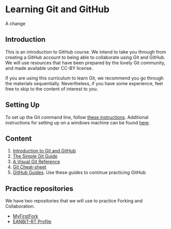 # Learning Git and GitHub

A change

## Introduction
This is an introduction to GitHub course. We intend to take you through from creating a GitHub account to being able to collaborate using Git and GitHub. We will use resources that have been prepared by the lovely Git community, and made available under CC-BY license.

If you are using this curriculum to learn Git, we recommend you go through the materials sequentially. Nevertheless, if you have some experience, feel free to skip to the content of interest to you.

## Setting Up
To set up the Git command line, follow [these instructions](https://help.github.com/articles/set-up-git/). Additional instructions for setting up on a windows machine can be found [here](https://www.pluralsight.com/guides/using-git-and-github-on-windows).

## Content
1. [Introduction to Git and GitHub](https://docs.google.com/presentation/d/1NVHLHiL-tw-3e5KYFY-N_ISjWgGHIs45eAypEUep_hU/edit?usp=sharing)
2. [The Simple Git Guide](http://rogerdudler.github.io/git-guide/)
3. [A Visual Git Reference](http://marklodato.github.io/visual-git-guide/index-en.html)
4. [Git Cheat-sheet](https://education.github.com/git-cheat-sheet-education.pdf)
5. [GitHub Guides](https://guides.github.com/). Use these guides to continue practicing GitHub


## Practice repositories
We have two repositories that we will use to practice Forking and Collaboration.
- [MyFirstFork](https://github.com/BioinfoNet/MyFirstFork)
- [EANBiT-RT Profile](https://github.com/eanbit-rt2019/EANBiT-RT2019)

